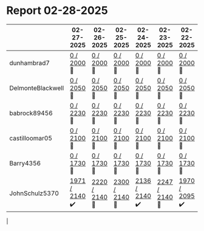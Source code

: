 # Report 02-28-2025
| | 02-27-2025 | 02-26-2025 | 02-25-2025 | 02-24-2025 | 02-23-2025 | 02-22-2025 | 02-21-2025 |
| --- | --- | --- | --- | --- | --- | --- | --- |
| dunhambrad7 | [0 / 2000](https://www.myfitnesspal.com/food/diary/dunhambrad7?date=2025-02-27) :no_entry_sign: | [0 / 2000](https://www.myfitnesspal.com/food/diary/dunhambrad7?date=2025-02-26) :no_entry_sign: | [0 / 2000](https://www.myfitnesspal.com/food/diary/dunhambrad7?date=2025-02-25) :no_entry_sign: | [0 / 2000](https://www.myfitnesspal.com/food/diary/dunhambrad7?date=2025-02-24) :no_entry_sign: | [0 / 2000](https://www.myfitnesspal.com/food/diary/dunhambrad7?date=2025-02-23) :no_entry_sign: | [0 / 2000](https://www.myfitnesspal.com/food/diary/dunhambrad7?date=2025-02-22) :no_entry_sign: | [0 / 2000](https://www.myfitnesspal.com/food/diary/dunhambrad7?date=2025-02-21) :no_entry_sign: |
| DelmonteBlackwell | [0 / 2050](https://www.myfitnesspal.com/food/diary/DelmonteBlackwell?date=2025-02-27) :no_entry_sign: | [0 / 2050](https://www.myfitnesspal.com/food/diary/DelmonteBlackwell?date=2025-02-26) :no_entry_sign: | [0 / 2050](https://www.myfitnesspal.com/food/diary/DelmonteBlackwell?date=2025-02-25) :no_entry_sign: | [0 / 2050](https://www.myfitnesspal.com/food/diary/DelmonteBlackwell?date=2025-02-24) :no_entry_sign: | [0 / 2050](https://www.myfitnesspal.com/food/diary/DelmonteBlackwell?date=2025-02-23) :no_entry_sign: | [0 / 2050](https://www.myfitnesspal.com/food/diary/DelmonteBlackwell?date=2025-02-22) :no_entry_sign: | [0 / 2050](https://www.myfitnesspal.com/food/diary/DelmonteBlackwell?date=2025-02-21) :no_entry_sign: |
| babrock89456 | [0 / 2230](https://www.myfitnesspal.com/food/diary/babrock89456?date=2025-02-27) :no_entry_sign: | [0 / 2230](https://www.myfitnesspal.com/food/diary/babrock89456?date=2025-02-26) :no_entry_sign: | [0 / 2230](https://www.myfitnesspal.com/food/diary/babrock89456?date=2025-02-25) :no_entry_sign: | [0 / 2230](https://www.myfitnesspal.com/food/diary/babrock89456?date=2025-02-24) :no_entry_sign: | [0 / 2230](https://www.myfitnesspal.com/food/diary/babrock89456?date=2025-02-23) :no_entry_sign: | [0 / 2230](https://www.myfitnesspal.com/food/diary/babrock89456?date=2025-02-22) :no_entry_sign: | [0 / 2230](https://www.myfitnesspal.com/food/diary/babrock89456?date=2025-02-21) :no_entry_sign: |
| castilloomar05 | [0 / 2100](https://www.myfitnesspal.com/food/diary/castilloomar05?date=2025-02-27) :no_entry_sign: | [0 / 2100](https://www.myfitnesspal.com/food/diary/castilloomar05?date=2025-02-26) :no_entry_sign: | [0 / 2100](https://www.myfitnesspal.com/food/diary/castilloomar05?date=2025-02-25) :no_entry_sign: | [0 / 2100](https://www.myfitnesspal.com/food/diary/castilloomar05?date=2025-02-24) :no_entry_sign: | [0 / 2100](https://www.myfitnesspal.com/food/diary/castilloomar05?date=2025-02-23) :no_entry_sign: | [0 / 2100](https://www.myfitnesspal.com/food/diary/castilloomar05?date=2025-02-22) :no_entry_sign: | [0 / 2100](https://www.myfitnesspal.com/food/diary/castilloomar05?date=2025-02-21) :no_entry_sign: |
| Barry4356 | [0 / 1730](https://www.myfitnesspal.com/food/diary/Barry4356?date=2025-02-27) :no_entry_sign: | [0 / 1730](https://www.myfitnesspal.com/food/diary/Barry4356?date=2025-02-26) :no_entry_sign: | [0 / 1730](https://www.myfitnesspal.com/food/diary/Barry4356?date=2025-02-25) :no_entry_sign: | [0 / 1730](https://www.myfitnesspal.com/food/diary/Barry4356?date=2025-02-24) :no_entry_sign: | [0 / 1730](https://www.myfitnesspal.com/food/diary/Barry4356?date=2025-02-23) :no_entry_sign: | [0 / 1730](https://www.myfitnesspal.com/food/diary/Barry4356?date=2025-02-22) :no_entry_sign: | [0 / 1730](https://www.myfitnesspal.com/food/diary/Barry4356?date=2025-02-21) :no_entry_sign: |
| JohnSchulz5370 | [1971 / 2140](https://www.myfitnesspal.com/food/diary/JohnSchulz5370?date=2025-02-27) :heavy_check_mark: | [2220 / 2140](https://www.myfitnesspal.com/food/diary/JohnSchulz5370?date=2025-02-26) :no_entry_sign: | [2300 / 2140](https://www.myfitnesspal.com/food/diary/JohnSchulz5370?date=2025-02-25) :no_entry_sign: | [2136 / 2140](https://www.myfitnesspal.com/food/diary/JohnSchulz5370?date=2025-02-24) :heavy_check_mark: | [2247 / 2140](https://www.myfitnesspal.com/food/diary/JohnSchulz5370?date=2025-02-23) :no_entry_sign: | [1970 / 2095](https://www.myfitnesspal.com/food/diary/JohnSchulz5370?date=2025-02-22) :heavy_check_mark: | [2166 / 2095](https://www.myfitnesspal.com/food/diary/JohnSchulz5370?date=2025-02-21) :no_entry_sign: |
|